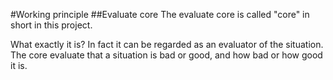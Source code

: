 #Working principle
##Evaluate core
The evaluate core is called "core" in short in this project. 

What exactly it is? In fact it can be regarded as an evaluator of the situation. The core evaluate that a situation is bad or good, and how bad or how good it is.
